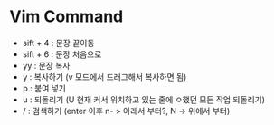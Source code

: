 # Vim Command
* sift + 4 : 문장 끝이동
* sift + 6 : 문장 처음으로
* yy : 문장 복사
* y : 복사하기 (v 모드에서 드래그해서 복사하면 됨)
* p : 붙여 넣기
* u : 되돌리기 (U 현재 커서 위치하고 있는 줄에 ㅇ했던 모든 작업 되돌리기)
* / : 검색하기 (enter 이후 n- > 아래서 부터?, N -> 위에서 부터)
